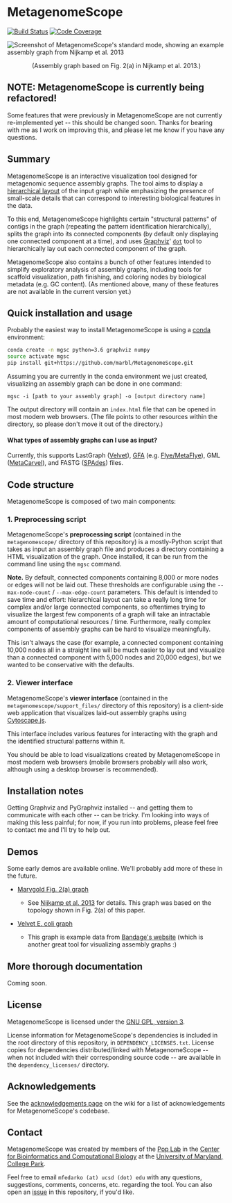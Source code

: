 # MetagenomeScope
[![Build Status](https://travis-ci.org/marbl/MetagenomeScope.svg?branch=master)](https://travis-ci.org/marbl/MetagenomeScope) [![Code Coverage](https://codecov.io/gh/marbl/MetagenomeScope/branch/master/graph/badge.svg)](https://codecov.io/gh/marbl/MetagenomeScope)

![Screenshot of MetagenomeScope's standard mode, showing an example assembly graph from Nijkamp et al. 2013](https://user-images.githubusercontent.com/4177727/100696036-6aa7ab80-3347-11eb-8017-f693aae08aa2.png "Screenshot of MetagenomeScope showing an example assembly graph from Nijkamp et al. 2013.")
<div align="center">
(Assembly graph based on Fig. 2(a) in Nijkamp et al. 2013.)
</div>

## NOTE: MetagenomeScope is currently being refactored!
Some features that were previously in MetagenomeScope are not currently
re-implemented yet -- this should be changed soon. Thanks for bearing with me
as I work on improving this, and please let me know if you have any questions.

## Summary

MetagenomeScope is an interactive visualization tool designed for metagenomic
sequence assembly graphs. The tool aims to display a [hierarchical
layout](https://en.wikipedia.org/wiki/Layered_graph_drawing) of the input graph
while emphasizing the presence of small-scale details that can correspond to
interesting biological features in the data.

To this end, MetagenomeScope
highlights certain "structural patterns" of contigs in the graph (repeating the
pattern identification hierarchically),
splits the graph into its connected components (by default only displaying one
connected component at a time),
and uses [Graphviz](https://www.graphviz.org/)'
[`dot`](https://www.graphviz.org/pdf/dotguide.pdf) tool to hierarchically
lay out each connected component of the graph.

MetagenomeScope also contains a bunch of other features intended to simplify
exploratory analysis of assembly graphs, including tools for scaffold
visualization, path finishing, and coloring nodes by biological metadata (e.g.
GC content). (As mentioned above, many of these features are not available in
the current version yet.)

## Quick installation and usage

Probably the easiest way to install MetagenomeScope is using a
[conda](https://docs.conda.io/en/latest/) environment:

```bash
conda create -n mgsc python=3.6 graphviz numpy
source activate mgsc
pip install git+https://github.com/marbl/MetagenomeScope.git
```

Assuming you are currently in the conda environment we just created,
visualizing an assembly graph can be done in one command:

```
mgsc -i [path to your assembly graph] -o [output directory name]
```

The output directory will contain an `index.html` file that can be opened in
most modern web browsers. (The file points to other resources within the
directory, so please don't move it out of the directory.)

#### What types of assembly graphs can I use as input?

Currently, this supports
LastGraph ([Velvet](https://www.ebi.ac.uk/~zerbino/velvet/)),
[GFA](https://gfa-spec.github.io/GFA-spec/) (e.g.
[Flye/MetaFlye](https://github.com/fenderglass/Flye)),
GML ([MetaCarvel](https://github.com/marbl/MetaCarvel)),
and FASTG ([SPAdes](https://cab.spbu.ru/software/spades/)) files.

## Code structure

MetagenomeScope is composed of two main components:

### 1. Preprocessing script

MetagenomeScope's **preprocessing script** (contained in the
`metagenomescope/` directory of this repository) is a mostly-Python script that
takes as input an assembly graph file and produces a directory containing a
HTML visualization of the graph. Once installed, it can be run from the command
line using the `mgsc` command.

**Note.** By default, connected components containing 8,000 or more nodes or
edges will not be laid out. These thresholds are configurable using the
`--max-node-count` / `--max-edge-count` parameters. This default is intended
to save time and effort: hierarchical layout can take a really long time for
complex and/or large connected components, so oftentimes trying to visualize
the largest few components of a graph will take an intractable amount of
computational resources / time. Furthermore, really complex components of
assembly graphs can be hard to visualize meaningfully.

This isn't always the case (for example, a
connected component containing 10,000 nodes all in a straight line will be
much easier to lay out and visualize than a connected component
with 5,000 nodes and 20,000 edges), but we wanted to be conservative with the
defaults.

### 2. Viewer interface

MetagenomeScope's **viewer interface** (contained in the
`metagenomescope/support_files/` directory
of this repository) is a client-side web application that visualizes laid-out
assembly graphs using [Cytoscape.js](https://js.cytoscape.org/).

This interface includes various features for interacting with the graph and the
identified structural patterns within it.

You should be able to load visualizations created by MetagenomeScope
in most modern web browsers (mobile browsers probably will also work, although
using a desktop browser is recommended).

## Installation notes

Getting Graphviz and PyGraphviz installed -- and getting them to communicate
with each other -- can be tricky. I'm looking into ways of making this less
painful; for now, if you run into problems, please feel free to contact me and
I'll try to help out.

## Demos

Some early demos are available online. We'll probably add more of these in the
future.

- [Marygold Fig. 2(a) graph](https://marbl.github.io/MetagenomeScope/demos/marygold/index.html)
  - See [Nijkamp et al. 2013](https://www.ncbi.nlm.nih.gov/pmc/articles/PMC3916741/) for details.
    This graph was based on the topology shown in Fig. 2(a) of this paper.

- [Velvet E. coli graph](https://marbl.github.io/MetagenomeScope/demos/marygold/index.html)
  - This graph is example data from [Bandage's website](http://rrwick.github.io/Bandage/)
    (which is another great tool for visualizing assembly graphs :)

## More thorough documentation

Coming soon.

## License

MetagenomeScope is licensed under the
[GNU GPL, version 3](https://www.gnu.org/copyleft/gpl.html).

License information for MetagenomeScope's dependencies is included in the root directory of this repository, in `DEPENDENCY_LICENSES.txt`. License copies for dependencies distributed/linked with MetagenomeScope -- when not included with their corresponding source code -- are available in the `dependency_licenses/` directory.

## Acknowledgements

See the [acknowledgements page](https://github.com/marbl/MetagenomeScope/wiki/Acknowledgements) on the wiki for a list of acknowledgements
for MetagenomeScope's codebase.

## Contact

MetagenomeScope was created by members of the [Pop Lab](https://sites.google.com/a/cs.umd.edu/poplab/) in the [Center for Bioinformatics and Computational Biology](https://cbcb.umd.edu/) at the [University of Maryland, College Park](https://umd.edu/).

Feel free to email `mfedarko (at) ucsd (dot) edu` with any questions, suggestions, comments, concerns, etc. regarding the tool. You can also open an [issue](https://github.com/marbl/MetagenomeScope/issues) in this repository, if you'd like.
